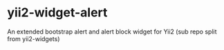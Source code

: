 yii2-widget-alert
=================

An extended bootstrap alert and alert block widget for Yii2 (sub repo split from yii2-widgets)
